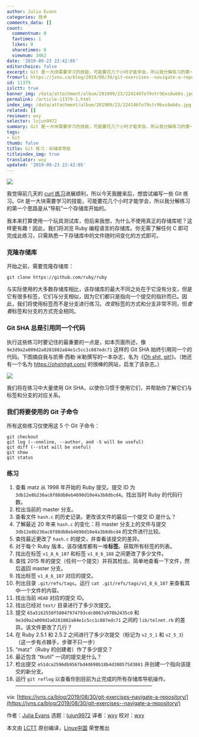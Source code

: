 ```yaml
---
author: Julia Evans
categories: 技术
comments_data: []
count:
  commentnum: 0
  favtimes: 1
  likes: 0
  sharetimes: 0
  viewnum: 3462
date: '2019-09-23 22:42:05'
editorchoice: false
excerpt: Git 是一大块需要学习的技能，可能要花几个小时才能学会，所以我分解练习的第一个思路是从“导航”一个存储库开始的。
fromurl: https://jvns.ca/blog/2019/08/30/git-exercises--navigate-a-repository/
id: 11379
islctt: true
banner_img: /data/attachment/album/201909/23/224146fo79str9bxs8wb6s.jpg
permalink: /article-11379-1.html
index_img: /data/attachment/album/201909/23/224146fo79str9bxs8wb6s.jpg.thumb.jpg
related: []
reviewer: wxy
selector: lujun9972
summary: Git 是一大块需要学习的技能，可能要花几个小时才能学会，所以我分解练习的第一个思路是从“导航”一个存储库开始的。
tags:
- Git
thumb: false
title: Git 练习：存储库导航
titleindex_img: true
translator: wxy
updated: '2019-09-23 22:42:05'
---
```


![](/data/attachment/album/201909/23/224146fo79str9bxs8wb6s.jpg)


我觉得前几天的 [curl 练习](https://jvns.ca/blog/2019/08/27/curl-exercises/)进展顺利，所以今天我醒来后，想尝试编写一些 Git 练习。Git 是一大块需要学习的技能，可能要花几个小时才能学会，所以我分解练习的第一个思路是从“导航”一个存储库开始的。


我本来打算使用一个玩具测试库，但后来我想，为什么不使用真正的存储库呢？这样更有趣！因此，我们将浏览 Ruby 编程语言的存储库。你无需了解任何 C 即可完成此练习，只需熟悉一下存储库中的文件随时间变化的方式即可。


### 克隆存储库


开始之前，需要克隆存储库：



```
git clone https://github.com/ruby/ruby
```

与实际使用的大多数存储库相比，该存储库的最大不同之处在于它没有分支，但是它有很多标签，它们与分支相似，因为它们都只是指向一个提交的指针而已。因此，我们将使用标签而不是分支进行练习。*改变*标签的方式和分支非常不同，但*查看*标签和分支的方式完全相同。


### Git SHA 总是引用同一个代码


执行这些练习时要记住的最重要的一点是，如本页面所述，像`9e3d9a2a009d2a0281802a84e1c5cc1c887edc71` 这样的 Git SHA 始终引用同一个的代码。下图摘自我与凯蒂·西勒·米勒撰写的一本杂志，名为《[Oh shit, git!](https://wizardzines.com/zines/oh-shit-git/)》。（她还有一个名为 <https://ohshitgit.com/> 的很棒的网站，启发了该杂志。）


![](/data/attachment/album/201909/23/224212gedldsaen5u4qzzl.png)


我们将在练习中大量使用 Git SHA，以使你习惯于使用它们，并帮助你了解它们与标签和分支的对应关系。


### 我们将要使用的 Git 子命令


所有这些练习仅使用这 5 个 Git 子命令：



```
git checkout
git log (--oneline, --author, and -S will be useful)
git diff (--stat will be useful)
git show
git status
```

### 练习


1. 查看 matz 从 1998 年开始的 Ruby 提交。提交 ID 为 `3db12e8b236ac8f88db8eb4690d10e4a3b8dbcd4`。找出当时 Ruby 的代码行数。
2. 检出当前的 master 分支。
3. 查看文件 `hash.c` 的历史记录。更改该文件的最后一个提交 ID 是什么？
4. 了解最近 20 年来 `hash.c` 的变化：将 master 分支上的文件与提交 `3db12e8b236ac8f88db8eb4690d10e4a3b8dbcd4` 的文件进行比较。
5. 查找最近更改了 `hash.c` 的提交，并查看该提交的差异。
6. 对于每个 Ruby 版本，该存储库都有一堆**标签**。获取所有标签的列表。
7. 找出在标签 `v1_8_6_187` 和标签 `v1_8_6_188` 之间更改了多少文件。
8. 查找 2015 年的提交（任何一个提交）并将其检出，简单地查看一下文件，然后返回 master 分支。
9. 找出标签 `v1_8_6_187` 对应的提交。
10. 列出目录 `.git/refs/tags`。运行 `cat .git/refs/tags/v1_8_6_187` 来查看其中一个文件的内容。
11. 找出当前 `HEAD` 对应的提交 ID。
12. 找出已经对 `test/` 目录进行了多少次提交。
13. 提交 `65a5162550f58047974793cdc8067a970b2435c0` 和 `9e3d9a2a009d2a0281802a84e1c5cc1c887edc71` 之间的 `lib/telnet.rb` 的差异。该文件更改了几行？
14. 在 Ruby 2.5.1 和 2.5.2 之间进行了多少次提交（标记为 `v2_5_1` 和 `v2_5_3`）（这一步有点棘手，步骤不只一步）
15. “matz”（Ruby 的创建者）作了多少提交？
16. 最近包含 “tkutil” 一词的提交是什么？
17. 检出提交 `e51dca2596db9567bd4d698b18b4d300575d3881` 并创建一个指向该提交的新分支。
18. 运行 `git reflog` 以查看你到目前为止完成的所有存储库导航操作。 ——————————————————————————–


via: [https://jvns.ca/blog/2019/08/30/git-exercises–navigate-a-repository/](https://jvns.ca/blog/2019/08/30/git-exercises--navigate-a-repository/)


作者：[Julia Evans](https://jvns.ca/) 选题：[lujun9972](https://github.com/lujun9972) 译者：[wxy](https://github.com/wxy) 校对：[wxy](https://github.com/wxy)


本文由 [LCTT](https://github.com/LCTT/TranslateProject) 原创编译，[Linux中国](https://linux.cn/) 荣誉推出